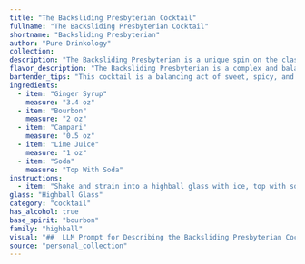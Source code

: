 ```yaml
---
title: "The Backsliding Presbyterian Cocktail"
fullname: "The Backsliding Presbyterian Cocktail"
shortname: "Backsliding Presbyterian"
author: "Pure Drinkology"
collection:
description: "The Backsliding Presbyterian is a unique spin on the classic Highball family, combining the spirit-forward backbone of a Whiskey Sour with the refreshing fizz of a traditional Highball. Its origin is likely a modern invention, drawing inspiration from the contrasting flavors of Bourbon, Campari, and Ginger. "
flavor_description: "The Backsliding Presbyterian is a complex and balanced cocktail. The ginger syrup provides a vibrant, spicy kick, while the bourbon offers warmth and depth. Campari adds a bittersweet note, perfectly complemented by the tart lime juice. The soda creates a refreshing effervescence, pulling all the flavors together for a lively and invigorating experience. "
bartender_tips: "This cocktail is a balancing act of sweet, spicy, and bitter. Ensure your ginger syrup is fresh and potent. Use a good quality bourbon for a smooth base. When mixing, shake vigorously with ice to chill thoroughly. Finish with a generous splash of soda to brighten the flavors and create a refreshing fizz. "
ingredients:
  - item: "Ginger Syrup"
    measure: "3.4 oz"
  - item: "Bourbon"
    measure: "2 oz"
  - item: "Campari"
    measure: "0.5 oz"
  - item: "Lime Juice"
    measure: "1 oz"
  - item: "Soda"
    measure: "Top With Soda"
instructions:
  - item: "Shake and strain into a highball glass with ice, top with soda."
glass: "Highball Glass"
category: "cocktail"
has_alcohol: true
base_spirit: "bourbon"
family: "highball"
visual: "##  LLM Prompt for Describing the Backsliding Presbyterian Cocktail:Imagine a **glass filled with a vibrant, layered concoction**.  The **bottom layer is a deep, ruby red** reminiscent of a **ripe pomegranate**. This is the **Campari**, its bitterness balanced by the **bright yellow-green of the lime juice** forming the **second layer**. Above, the **amber hue of the Bourbon** gently mingles with the **pale golden ginger syrup**, creating a **striking contrast** in the middle section. Finally, the **top is crowned with a shimmering, effervescent layer of soda**, adding a **playful, bubbly touch** to the overall composition.  **Describe the visual appeal of this cocktail**, focusing on the **colors, layering, and textural elements**, highlighting how they contribute to its overall attractiveness. "
source: "personal_collection"
---
```


